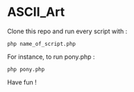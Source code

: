 # ASCII_Art

<p>Clone this repo and run every script with :</p>
<code>php name_of_script.php</code>

<p>For instance, to run pony.php :</p>
<code>php pony.php</code>

<p>Have fun !</p>
